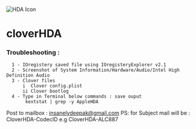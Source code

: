 
![HDA Icon](https://raw.githubusercontent.com/insanelydeepak/cloverHDA/master/cloverHDA.jpg)
# cloverHDA 

### Troubleshooting :
      1 - IOregistery saved file using IOregisteryExplorer v2.1
      2 - Screenshot of System Information/Hardware/Audio/Intel High Definition Audio 
      3 - Clover files
          i  Clover config.plist 
          ii Clover bootlog
      4 - Type in Terminal below commands : save ouput 
           kextstat | grep -y AppleHDA


Post to mailbox : insanelydeepak@gmail.com 
PS: for Subject mail will be : CloverHDA-CodecID e.g CloverHDA-ALC887 
